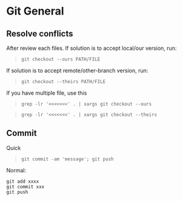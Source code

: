 # Git General

## Resolve conflicts

After review each files. If solution is to accept local/our version, run:

> `git checkout --ours PATH/FILE`

If solution is to accept remote/other-branch version, run:

> `git checkout --theirs PATH/FILE`

If you have multiple file, use this

> `grep -lr '<<<<<<<' . | xargs git checkout --ours`

> `grep -lr '<<<<<<<' . | xargs git checkout --theirs`

## Commit

Quick

> `git commit -am 'message'; git push`

Normal:

```
git add xxxx
git commit xxx
git push
```
